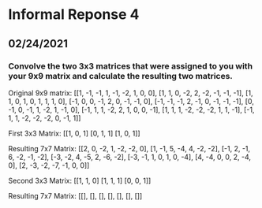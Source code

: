 # Informal Reponse 4 

## 02/24/2021 

### Convolve the two 3x3 matrices that were assigned to you with your 9x9 matrix and calculate the resulting two matrices.

Original 9x9 matrix: 
[[1, -1, -1, 1, -1, -2, 1, 0, 0],
 [1, 1, 0, -2, 2, -2, -1, -1, -1], 
 [1, 1, 0, 1, 0, 1, 1, 1, 0],
 [-1, 0, 0, -1, 2, 0, -1, -1, 0],
 [-1, -1, -1, 2, -1, 0, -1, -1, -1],
 [0, -1, 0, -1, 1, -2, 1, -1, 0],
 [-1, 1, 1, -2, 2, 1, 0, 0, -1],
 [1, 1, 1, -2, -2, -2, 1, 1, -1],
 [-1, 1, 1, -2, -2, -2, 0, -1, 1]]
 
 First 3x3 Matrix: 
 [[1, 0, 1]
  [0, 1, 1]
  [1, 0, 1]]
 
 Resulting 7x7 Matrix: 
 [[2, 0, -2, 1, -2, -2, 0], 
  [1, -1, 5, -4, 4, -2, -2], 
  [-1, 2, -1, 6, -2, -1, -2], 
  [-3, -2, 4, -5, 2, -6, -2], 
  [-3, -1, 1, 0, 1, 0, -4], 
  [4, -4, 0, 0, 2, -4, 0], 
  [2, -3, -2, -7, -1, 0, 0]]
 
 Second 3x3 Matrix: 
  [[1, 1, 0]
   [1, 1, 1]
   [0, 0, 1]]
 
 Resulting 7x7 Matrix: 
  [[], 
  [], 
  [], 
  [], 
  [], 
  [], 
  []]
 
